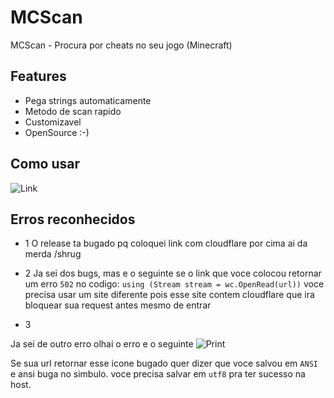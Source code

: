 # MCScan
MCScan - Procura por cheats no seu jogo (Minecraft)

## Features

* Pega strings automaticamente
* Metodo de scan rapido
* Customizavel
* OpenSource :-)

## Como usar

![Link](https://youtu.be/N6YrLmJJy98)

## Erros reconhecidos

* 1
O release ta bugado pq coloquei link com cloudflare por cima ai da merda /shrug

* 2
Ja sei dos bugs, mas e o seguinte se o link que voce colocou retornar um erro `502` no codigo: `using (Stream stream = wc.OpenRead(url))` voce precisa usar um site diferente pois esse site contem cloudflare que ira bloquear sua request antes mesmo de entrar

* 3

Ja sei de outro erro olhai o erro e o seguinte 
![Print](https://i.imgur.com/7UYKuta.png)

Se sua url retornar esse icone bugado quer dizer que voce salvou em `ANSI` e ansi buga no simbulo. voce precisa salvar em `utf8` pra ter sucesso na host.
